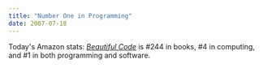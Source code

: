 ```yaml
---
title: "Number One in Programming"
date: 2007-07-18
---
```

Today's Amazon stats: <a href="http://www.amazon.com/Beautiful-Code-Leading-Programmers-Explain/dp/0596510047"><em>Beautiful Code</em></a> is #244 in books, #4 in computing, and #1 in both programming and software.
